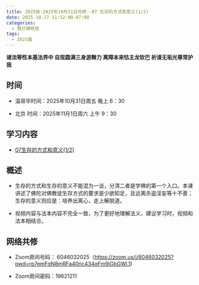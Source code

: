 ```yaml
---
title: 2025级-2025年10月31日共修--07 生存的方式和意义(1/2)
date: 2025-10-27 11:52:00-07:00
categories:
  - 慧灯禅修班
tags:
  - 2025届
---
```

**诸法等性本基法界中 自现圆满三身游舞力 离障本来怙主龙钦巴 祈请无垢光尊常护我**
## 时间

* 温哥华时间：2025年10月31日周五 晚上 6：30

* 北京  时间：2025年11月1日周六 上午 9：30


## 学习内容

* [07生存的方式和意义(1/2)](https://huidengchanxiu.net/wsb/book1/p1/03-1)

## 概述
* 生存的方式和生存的意义不能混为一谈，分清二者是学佛的第一个入口。本课讲述了佛陀对佛教徒生存方式的要求是少欲知足，且远离杀盗淫妄等十不善；生存的意义则应是：培养出离心，走上解脱道。

* 视频内容与法本内容不完全一致，为了更好地理解法义，建议学习时，视频和法本相结合。

## 网络共修
* Zoom房间号码： 6046032025（https://zoom.us/j/6046032025?pwd=rp7emFqN8mRFa40nc434qFm9iGbGWl.1)

* Zoom房间密码：19621211
